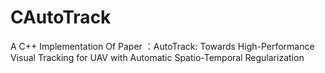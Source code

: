 # CAutoTrack
A C++ Implementation Of Paper ：AutoTrack: Towards High-Performance Visual Tracking for UAV with Automatic Spatio-Temporal Regularization
